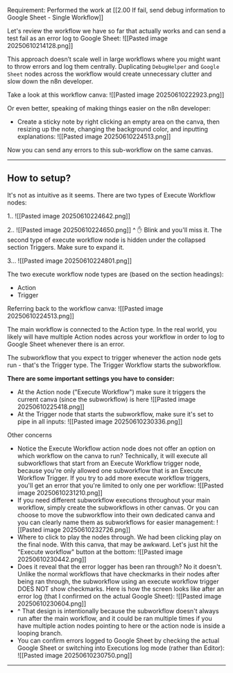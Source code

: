 Requirement: Performed the work at [[2.00 If fail, send debug information to Google Sheet - Single Workflow]]

Let's review the workflow we have so far that actually works and can send a test fail as an error log to Google Sheet:
![[Pasted image 20250610214128.png]]

This approach doesn’t scale well in large workflows where you might want to throw errors and log them centrally. Duplicating `DebugHelper` and `Google Sheet` nodes across the workflow would create unnecessary clutter and slow down the n8n developer.

Take a look at this workflow canva:
![[Pasted image 20250610222923.png]]

Or even better, speaking of making things easier on the n8n developer:
- Create a sticky note by right clicking an empty area on the canva, then resizing up the note, changing the background color, and inputting explanations:
![[Pasted image 20250610224513.png]]


Now you can send any errors to this sub-workflow on the same canvas.

---

## How to setup?

It's not as intuitive as it seems. There are two types of Execute Workflow nodes:

1.. 
![[Pasted image 20250610224642.png]]

2..
![[Pasted image 20250610224650.png]]
^ ✋ Blink and you'll miss it. The second type of execute workflow node is hidden under the collapsed section Triggers. Make sure to expand it.

3...
![[Pasted image 20250610224801.png]]


The two execute workflow node types are (based on the section headings):
- Action
- Trigger

Referring back to the workflow canva:
![[Pasted image 20250610224513.png]]

The main workflow is connected to the Action type. In the real world, you likely will have multiple Action nodes across your workflow in order to log to Google Sheet whenever there is an error.

The subworkflow that you expect to trigger whenever the action node gets run - that's the Trigger type. The Trigger Workflow starts the subworkflow.


**There are some important settings you have to consider:**
- At the Action node ("Execute Workflow") make sure it triggers the current canva (since the subworkflow) is here
  ![[Pasted image 20250610225418.png]]
- At the Trigger node that starts the subworkflow, make sure it's set to pipe in all inputs:
  ![[Pasted image 20250610230336.png]]

Other concerns
- Notice the Execute Workflow action node does not offer an option on which workflow on the canva to run? Technically, it will execute all subworkflows that start from an Execute Workflow trigger node, because you're only allowed one subworkflow that is an Execute Workflow Trigger. If you try to add more execute workflow triggers, you'll get an error that you're limited to only one per workflow:
  ![[Pasted image 20250610231210.png]]
- If you need different subworkflow executions throughout your main workflow, simply create the subworkflows in other canvas. Or you can choose to move the subworkflow into their own dedicated canva and you can clearly name them as subworkflows for easier management:
  ![[Pasted image 20250610232726.png]]
- Where to click to play the nodes through. We had been clicking play on the final node. With this canva, that may be awkward. Let's just hit the "Execute workflow" button at the bottom:
  ![[Pasted image 20250610230442.png]]
- Does it reveal that the error logger has been ran through?
  No it doesn't. Unlike the normal workflows that have checkmarks in their nodes after being ran through, the subworkflow using an execute workflow trigger DOES NOT show checkmarks. Here is how the screen looks like after an error log (that I confirmed on the actual Google Sheet):
  ![[Pasted image 20250610230604.png]]
- ^ That design is intentionally because the subworkflow doesn't always run after the main workflow, and it could be ran multiple times if you have multiple action nodes pointing to here or the action node is inside a looping branch.
- You can confirm errors logged to Google Sheet by checking the actual Google Sheet or switching into Executions log mode (rather than Editor):
  ![[Pasted image 20250610230750.png]]



---

